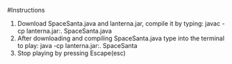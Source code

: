 #Instructions
1. Download SpaceSanta.java and lanterna.jar, compile it by typing: javac -cp lanterna.jar:. SpaceSanta.java
2. After downloading and compiling SpaceSanta.java type into the terminal to play: java -cp lanterna.jar:. SpaceSanta
3. Stop playing by pressing Escape(esc)
